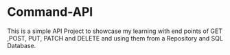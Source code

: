 # Command-API
This is a simple API Project to showcase my learning with end points of GET ,POST, PUT, PATCH and DELETE and using them from a Repository and SQL Database.

